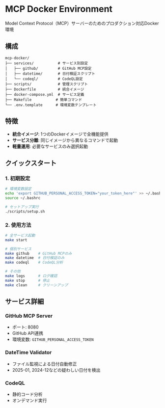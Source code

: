 # MCP Docker Environment

Model Context Protocol（MCP）サーバーのためのプロダクション対応Docker環境

## 構成

```
mcp-docker/
├── services/           # サービス別設定
│   ├── github/         # GitHub MCP設定
│   ├── datetime/       # 日付検証スクリプト
│   └── codeql/         # CodeQL設定
├── scripts/            # 管理スクリプト
├── Dockerfile          # 統合イメージ
├── docker-compose.yml  # サービス定義
├── Makefile           # 簡単コマンド
└── .env.template      # 環境変数テンプレート
```

## 特徴

- **統合イメージ**: 1つのDockerイメージで全機能提供
- **サービス分離**: 同じイメージから異なるコマンドで起動
- **軽量運用**: 必要なサービスのみ選択起動

## クイックスタート

### 1. 初期設定
```bash
# 環境変数設定
echo 'export GITHUB_PERSONAL_ACCESS_TOKEN="your_token_here"' >> ~/.bashrc
source ~/.bashrc

# セットアップ実行
./scripts/setup.sh
```

### 2. 使用方法
```bash
# 全サービス起動
make start

# 個別サービス
make github    # GitHub MCPのみ
make datetime  # 日付検証のみ
make codeql    # CodeQL分析

# その他
make logs      # ログ確認
make stop      # 停止
make clean     # クリーンアップ
```

## サービス詳細

### GitHub MCP Server
- ポート: 8080
- GitHub API連携
- 環境変数: `GITHUB_PERSONAL_ACCESS_TOKEN`

### DateTime Validator
- ファイル監視による日付自動修正
- 2025-01, 2024-12などの疑わしい日付を検出

### CodeQL
- 静的コード分析
- オンデマンド実行
